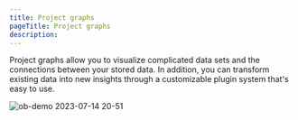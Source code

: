 ```yaml
---
title: Project graphs
pageTitle: Project graphs
description:
---
```


Project graphs allow you to visualize complicated data sets and the connections between your stored data.
In addition, you can transform existing data into new insights through a customizable plugin system that's easy to use.

![ob-demo 2023-07-14 20-51](https://github.com/jerlendds/osintbuddy/assets/29207058/b69e08f3-ac2a-4cef-9a85-713e7df6b12f)


